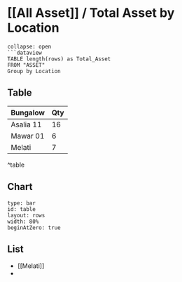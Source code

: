 # [[All Asset]] / Total Asset by Location
```ad-Dataview
collapse: open
```dataview 
TABLE length(rows) as Total_Asset
FROM "ASSET" 
Group by Location
```




## Table
| Bungalow  | Qty |
| --------- | --- |
| Asalia 11 | 16  |
| Mawar 01  | 6   |
| Melati    | 7   |
^table

## Chart
```chart  
type: bar  
id: table  
layout: rows  
width: 80%  
beginAtZero: true  
```

## List
- [[Melati]]
- 